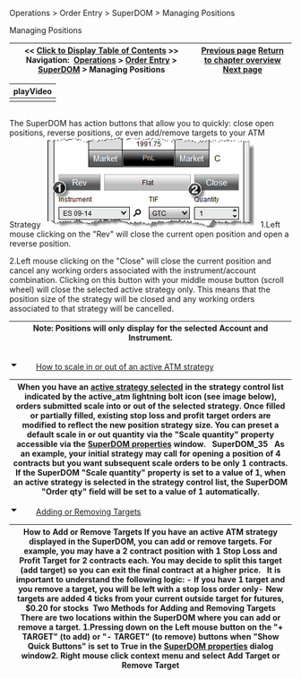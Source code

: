 ﻿
Operations > Order Entry > SuperDOM > Managing Positions

Managing Positions

| << [Click to Display Table of Contents](managing_positions_superdom.md) >> **Navigation:**     [Operations](operations.md) > [Order Entry](order_entry.md) > [SuperDOM](superdom.md) > Managing Positions | [Previous page](modifying_and_cancelling_orders_superdom.md) [Return to chapter overview](superdom.md) [Next page](using_superdom_columns.md) |
| --- | --- |

| playVideo |
| --- |
|  |
## 
The SuperDOM has action buttons that allow you to quickly: close open positions, reverse positions, or even add/remove targets to your ATM Strategy
 
![SuperDOM_34](superdom_34.png)
 
1.Left mouse clicking on the "Rev" will close the current open position and open a reverse position.

2.Left mouse clicking on the "Close" will close the current position and cancel any working orders associated with the instrument/account combination. Clicking on this button with your middle mouse button (scroll wheel) will close the selected active strategy only. This means that the position size of the strategy will be closed and any working orders associated to that strategy will be cancelled.


| Note: Positions will only display for the selected Account and Instrument. |
| --- |
## 
![tog_minus](tog_minus.gif)        [How to scale in or out of an active ATM strategy](javascript:HMToggle('toggle','HowToScaleInOrOutOfAnActiveAtmStrategy','HowToScaleInOrOutOfAnActiveAtmStrategy_ICON'))

| When you have an [active strategy selected](atm_strategy_selection_mode.md) in the strategy control list indicated by the active_atm lightning bolt icon (see image below), orders submitted scale into or out of the selected strategy. Once filled or partially filled, existing stop loss and profit target orders are modified to reflect the new position strategy size. You can preset a default scale in or out quantity via the "Scale quantity" property accessible via the [SuperDOM properties](properties_superdom.md) window.    SuperDOM_35   As an example, your initial strategy may call for opening a position of 4 contracts but you want subsequent scale orders to be only 1 contracts. If the SuperDOM "Scale quantity" property is set to a value of 1, when an active strategy is selected in the strategy control list, the SuperDOM "Order qty" field will be set to a value of 1 automatically. |
| --- |
![tog_minus](tog_minus.gif)        [Adding or Removing Targets](javascript:HMToggle('toggle','AddingOrRemovingTargets','AddingOrRemovingTargets_ICON'))

| How to Add or Remove Targets If you have an active ATM strategy displayed in the SuperDOM, you can add or remove targets. For example, you may have a 2 contract position with 1 Stop Loss and Profit Target for 2 contracts each. You may decide to split this target (add target) so you can exit the final contract at a higher price.   It is important to understand the following logic: - If you have 1 target and you remove a target, you will be left with a stop loss order only- New targets are added 4 ticks from your current outside target for futures, $0.20 for stocks  Two Methods for Adding and Removing Targets There are two locations within the SuperDOM where you can add or remove a target. 1.Pressing down on the Left mouse button on the "+ TARGET" (to add) or "- TARGET" (to remove) buttons when "Show Quick Buttons" is set to True in the [SuperDOM properties](properties_superdom.md) dialog window2. Right mouse click context menu and select Add Target or Remove Target |
| --- |


